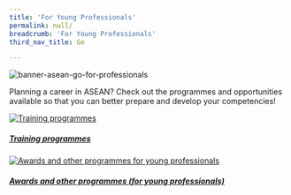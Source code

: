 ```yaml
---
title: 'For Young Professionals'
permalink: null/
breadcrumb: 'For Young Professionals'
third_nav_title: Go

---
```



![banner-asean-go-for-professionals](\images\asean-professionals\For-young-professionals-new.jpg)

Planning a career in ASEAN? Check out the programmes and opportunities available so that you can better prepare and develop your competencies!

<div>
	<div class="row is-multiline">
		<div class="col is-half-tablet padding--bottom--lg">
			<a href="/asean-countries/go/for-professionals/training-programmes/" class="project-link">
				<img src="/images/asean-professionals/training-programmes-small.jpg" alt="Training programmes" class="project-image">
			<div class="project-card">
				<div class="project-title margin--bottom--xs">
					<h5><b>Training programmes</b></h5>
				</div>
			</div>
			</a>
		</div>
		<div class="col is-half-tablet padding--bottom--lg">
			<a href="/asean-countries/go/for-professionals/awards-professionals/" class="project-link">
				<img src="/images/asean-professionals/awards-professionals-small.jpg" alt="Awards and other programmes for young professionals" class="project-image">
			<div class="project-card">
				<div class="project-title margin--bottom--xs">
					<h5><b>Awards and other programmes (for young professionals)</b></h5>
				</div>
			</div>
			</a>
		</div>
	</div>
</div>